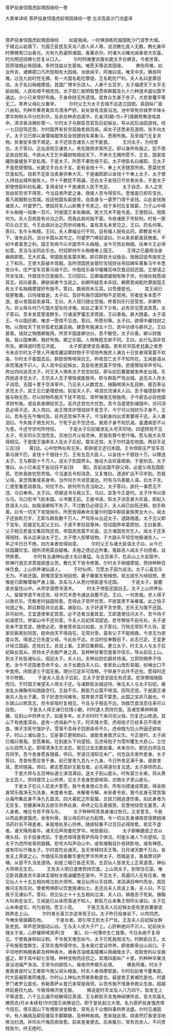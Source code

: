 菩萨投身饲饿虎起塔因缘经一卷


大乘单译经
菩萨投身饲饿虎起塔因缘经一卷
北凉高昌沙门法盛译


　　

菩萨投身饲饿虎起塔因缘经
　　如是我闻。一时佛游乾陀越国毗沙门波罗大城。于城北山岩荫下。为国王臣民及天龙八部人非人等。说法教化度人无数。教化垂毕时佛微笑口出香光。光有九色遍照诸国。香薰亦尔。时诸大众睹光闻香皆大欢喜。时光明还绕佛七匝复从口入。
　　尔时阿难整衣服长跪叉手白佛言。今者世尊。现奇瑞相必有因缘。多所饶益众生蒙祐。唯愿天尊说其因缘。
　　佛告阿难。如汝所言。诸佛密口凡所现相有大因缘。汝欲闻乎。阿难曰诺。唯天中天。佛告阿难。过去九劫时世无佛。有一大国名乾陀摩提。王名乾陀尸利。夫人名曰差摩目佉。太子名曰栴檀摩提。其国广博丰乐饶人。人寿千五百岁。太子福德天下太平无偷劫贼。人民和顺不相克伐。太子慈仁聪明智慧贯练群籍及九十六种道术威仪靡不通达。少小已来常好布施。于身命财无所遗惜。慈育众生甚于赤子。大悲普覆平等无二。孝养父母礼仪备举。
　　尔时父王为太子去城不远造立园观。其园纵广面八由旬。列种华果奇禽异鸟清净严好。处处皆有流泉浴池。池中常有优钵罗华钵头摩华拘物头华分陀利华。及余杂种赤白莲华。孔雀鸿[鵗-巾+孑]鵁鶄鸳鸯游戏其中。清凉香洁微妙第一。尔时太子与群臣百官及后妃婇女。导从前后诣园游戏。经一七日回驾还宫。尔时国界有贫穷孤独老病百疾。闻太子还悉来在道侧。张手向太子。太子见已即以身璎珞服饰及金钱银钱车乘象马。悉用布施。及至城门无复余物。贫者犹多恨不周足。太子还宫念诸贫人忧不能食。
　　王问太子。为何恨也。太子答曰。近出游观见诸贫人。夹在路侧求索所乏。即以身所有施之。犹不周足故自愁耳。今欲从大王乞中藏财物周给天下。不审大王赐所愿不。王言。国家库藏防备缓急不宜私用。于是太子。所愿不果愁倍于前。太子傍臣名曰阇耶。见太子不食悲感懊恼。长跪叉手白太子言。臣有金钱十千。奉上大天随意所用。愿莫忧贫饮食如先。钱若不足臣当卖身供奉大天。于是阇耶即以金钱十千奉上太子。太子使人持钱出城布施贫人。尽十千数犹不周遍。还白太子金钱已尽贫者尚多。于是太子即使傍臣料捡私藏。复得金钱十千施诸贫人犹不充足。
　　太子自念。夫人之苦皆由贫穷求不得苦。今当自卖所爱之身。救彼人苦令得安乐。思惟是已却珍宝衣。着凡故服默出宫城。投适他国名裴提舍。自卖身与一婆罗门得千金钱。以此金钱施诸贫人。时婆罗门。使奴将车入山斫樵于市卖之。经于多时后复取薪。乃于山中得牛头栴檀一段重一百斤。时彼国王本有癞病。医方咒术不能令差。王便怒曰。用医何为。夫人百病皆有对治之药。而我此病何独不蒙。令收诸医于市斩刑。时有一医叩头白王言。今王此病对治之药世间难有。虽有其名未曾见之。王曰。药名何等。答曰。名牛头栴檀。王曰。夫人罪福业行不同。自有福人脱有此药。即教宣令天下。谁有此药。当分半国从其市之。时婆罗门唤奴语曰。尔从来卖薪虽获微直。不如今者富贵之利。国王有病今以半国市牛头栴檀。汝今可赍此栴檀。往奉大王必得如意。吾当与汝同此乐也。时奴即持牛头栴檀奉上国王。
　　王得之已磨用涂身癞病即愈。王大欢喜。举国臣民各蒙庆赖。即召群臣大设施会。放赦囚徒布施贫乏上下和乐。王使大臣破半宫殿。及所领国民金银珍宝钱财谷帛奴婢车乘象马牛羊悉皆分半。庄严宝车百乘马骑千匹。作倡伎乐香华幢幡百味饮食迎奴还国。王便请之共坐宝床。作倡伎乐饮食娱乐。王问奴曰。见卿福德威相有殊于世。何缘处贱愿闻其志。奴曰甚善。卿欲闻者今当说之。如卿所疑吾本非奴。卿颇曾闻乾陀摩提国王有太子名栴檀摩提好布施不。答曰。数闻但未见耳。曰吾便是也。
　　其王闻已倍更敬重。曰何缘致是。太子曰。吾好布施尽国财物不足周用。穷者犹多本愿不遂。是以舍国自卖身耳。王曰。夫人宿行随业受报。修善则乐行恶受苦。非卿所为。非父母与何乃亏国大望处险涉难。如此之事天下少有。必有异见愿说其意。太子答曰。吾本发意誓度群生。行诸波罗蜜志求菩提。王曰善哉。甚大随喜。太子语王。今以国还卿。唯求一愿傥不见违。答曰。所愿何等。太子曰。欲得中藏钱财之物。以周给天下贫穷孤老尪羸百病。肆意布施满五十日。其中功德与卿共之。王曰甚善。钱财之物随卿施用。所赏半国是卿功分。吾不敢受。太子曰善。卿以财施我。我以国奉卿。我好布施。卿之乐国。人物殊姓志欲不同。王曰。此行弘深非吾所及。卿得道时愿见济度。
　　太子即遣使宣告诸国。若有贫穷孤老尪羸之者悉令来会尔时太子使人开诸库藏运辇财物于平坦地布施贫人满五十日贫者得富莫不欢喜。尔时太子委国去后。群臣惊怖啼哭白王。昨夜忽亡太子不知所在。王闻是语从床而落迷不识人。夫人宫中后妃婇女。及臣佐吏民莫不惊怪。悲感懊恼举声号叫。奔出四向追觅太子。时王夫人惧失太子忽忽如狂。即与妃后褰裳被发奔走出城。东西驰逐寻觅太子。王恐夫人念子懊恼或能致命。即与群臣严驾出城。追觅夫人并太子消息。去国十里于空泽草中。乃见夫人从数宫女。捶胸啼哭头乱目肿。披百草丛求觅太子。其王见已更增悲结。前捉夫人手。啼泪交流谏夫人曰。吾子福德慈孝布施与物无怨。尽以财物布施天下犹不周足。常怀悔恨无物施用。子今密去必投他国求财布施。或自卖身赒给贫乏。且共还宫勿大忧愁。吾今当遣使到诸国中。访问消息必得子还。夫人骂曰。由王悭贪护惜钱财不爱念子。今宁可以钱财为子身不。王曰。吾失在先今悔何及。且共还宫保不失子。今当躬身四出求索要得子还。夫人垂泪曰。今失我子用生何为。宁死于此不空还也。我观子身不知饥渴。虽遭病苦不以为患。今还守空何所恃怙。
　　于是太子后妃被发乱头号天叩地。四望顾视不见太子。号天叩头饮泪而言。天地日月父母灵神。若我有罪今悉忏悔。愿与我大夫早得相见。于是国王强牵夫人及太子后妃。载车还宫。太子尔时遥在他国。两目手足三反[目　　需]动。心中愁怖似有忘失。即辞彼王还归本国。王令傍臣庄严宝车百乘马骑千匹。金钱十千银钱十万。王有五百大臣人。以金钱十千银钱十万。以赠送太子。王与群臣十千万人。送太子到国界头。施设大会欢喜相谢。于是别去。太子惟曰。从小已来足不妄动目不妄[目　　需]。吾前出国不辞父母。必是父母及国臣民。恐失我故忧愁苦恼。今当速去令知消息。又复惟曰。道途旷远不可卒到。恐我父母。哀念情重或丧身命。当作何方令消息速达。时有乌鸟善能人语。白太子言。仁德至重恩润普及。何忧不办。欲何所为吾当助之。太子答曰。欲托一事愿见不违。乌曰奉命。太子曰。烦卿送书与我父王。乌曰。宜急今正是时。太子作书以授与乌。乌口衔书飞到本国。以书置王前。王披书读。知太子消息甚大欢喜。即起入宫语夫人曰。如我语卿知不失子。不过数日必得见子。夫人闻已如死还稣。拍手称善。曰令一切天下安隐快乐。所愿皆得寿命无量尔时国中群臣豪族男女大小。闻太子还皆称万岁。王即与群臣数千万人。严驾导从出迎太子。道路相逢。太子见父即下宝车。前接足礼启父王曰。子道不孝枉屈尊神。惊动国界幸蒙原恕。王曰甚善。父子相见悲喜交集回驾还宫。举国民庶莫不欢喜。远方诸国贫穷乞人。闻太子还多得钱财。皆从远来诣太子乞。太子使人担辇钱物。于大路头平坦空地施诸贫人。一年之中日日不绝。四方来者皆得如意。
　　尔时父王与诸大臣语太子曰。从今已往国藏珍宝。随所须用莫自疑难。夫施之德远近所重。冤敌恶人闻太子功德者。自然修善。
　　尔时有五通神仙道士名曰勇猛。与五百弟子。在此山上大岩窟中。修禅行道志求菩提欲度众苦。教化天下皆令修善。尔时太子栴檀摩提。赍持种种百味饮食。上山供养诸仙道人。
　　于时仙师。咒愿太子因为说法。太子心喜志乐无为。不欲还国。顾惟宫室生地狱想。妻子眷属生杻械想。观五欲乐为地狱想。思惟是已即解璎珞严身上服。及车马人从悉付傍臣遣令还国。
　　于是太子。披鹿皮衣留住山中。从师学道攒寻道术。
　　时太子傍臣还国白王。太子上山供养仙人。留彼学道不肯还宫。经书咒术悉令通达自要不还。王曰。一何苦哉。世人得子以致欢乐。凭赖老时益国除患。吾得此子常怀忧苦。不欲富贵不亲眷属。此之恼子何道之有。即召群臣共论此事。诸臣曰。太子好道不贪世荣。志乐无为既不还国。非可如何。王宜遣使审定其意。必不还者当量其宜。王即遣使往问太子。吾今待子如渴思饮。停留山中不还何意。今夫人后妃挥泪望途。悲号懊恼不自任处。夫子道安亲不宜苦逆。随使必还。使者受命旨曰如是。太子答曰。万物无常形不久存。室家欢娱离别则苦。姓命由天不得自在。无常对至。虽有父子不能相救。今求无为欲度众苦。得道之日先度父母。今此处不远。亦当时往奉觐目下。此志已定。王宜更计续立国嗣。还信白王。具说上事。王即召集群臣。更立太子。时王夫人与太子后妃婇女营从。赍持太子衣服严身之具。及种种甘果饮食香华伎乐。导从前后上山。到太子处饭诸仙众。因迎太子。夫人曰。夫种谷防饥掘井待渴。立郭防贼养子侍老。汝今不还国者吾命不全。太子长跪白夫人曰。舍家处山改形易服。如唾出口不中食用。闲居道士于国无施。理分已定非可改移。宁碎身于此终不还也。愿母时还寻尔修觐。
　　于是夫人及太子后妃。见太子至意坚固无有还意。悲哭懊恼随路而归。于时国王唯望夫人得太子还。与诸群臣出城迎待。唯见夫人与太子后妃。被发乱头捶胸号叫随路空归。王益不乐。群臣万众莫不啼泪。回驾还宫。于是国王谏谢夫人及太子妻。吾子好道世间难有。慈育普济莫不蒙恩。此国之宝非凡器也。今乐居山以修其志。但令安隐时复相见。今且与子相去不远。饷致饮食消息往来可以自慰。
　　于是夫人得王谏已忧情小歇。时时遣人赍持饮食。及诸甘果种种美膳。往到山中供养太子。如是多年。太子亦时时下来问讯父母。仍复还山修道。其山下有绝崖深谷。底有一虎母新产七子。时天降大雪。虎母抱子已经多日不得求食。惧子冻死守饿护子。雪落不息母子饥困丧命不久。虎母既为饥火所逼还欲啖子。时山上诸仙道士。见是事已更相劝曰。谁能舍身救济众生。今正是时。太子闻已唱曰善哉。吾愿果矣。往到崖头下向望视。见虎母抱子为雪所覆生大悲心。立住山头寂然入定。即得清净无生法忍。观见过去无数劫事。未来亦尔。即还白师及五百同学。吾今舍身愿各随喜。师曰。学道日浅知见未广。何忽自夭舍所爱身。太子答曰。吾昔有愿应舍千身。前已曾舍九百九十九身。今日所舍足满千身。是故舍耳。愿师随喜。师曰。卿志愿高妙无能及者。必先得道勿复见遗。太子辞师而去。
　　于是大师与五百神仙道士涕泪满目。送太子到山崖头。时有富兰长者。将从男女五百人。赍持食饮上山供养。见太子舍身悲感啼哭。亦随太子至山崖头。
　　于是太子在众人前发大誓愿。我今舍身救众生命。所有功德速成菩提。得金刚身常乐我净无为法身。未度者令度。未解者令解。未安者令安。我今此身无常苦恼众毒所集此身不净九孔盈流。四大毒蛇之所蜇螫。五拔刀贼追遂伤害。如此身者为无反复。甘膳美味及五欲乐供养此身。命终之后无善报恩。反堕地狱受无量苦。夫人身者。唯应令苦不得与乐。
　　太子种种呵责其身诸过咎已。又发誓言。今我以肉血救彼饿虎。余舍利骨。我父母后时必为起塔。令一切众生身诸病苦宿罪因缘汤药针灸不得差者。来我塔处至心供养。随病轻重不过百日必得除愈。若实不虚者。诸天降雨香华。诸天应声雨曼陀罗华。地皆振动。
　　太子即解鹿皮之衣以缠头目。合手投身虎前。于是虎母得食菩萨肉母子俱活。时崖头诸人下向望视。见太子为虎所啖骨肉狼藉。悲号大叫声动山中。或有捶胸自扑宛转卧地。或有禅思。或有叩头忏悔太子。尔时首陀会诸天。及天帝释四天王等。日月诸天数千万众。皆发无上菩提之心。作倡伎乐烧香散华曼陀罗华供养太子。而唱是言。善哉摩诃萨埵。从是不久当坐道场。如是三唱已各还天宫。五百仙人皆发无上正真道意。神仙大师得无生忍。
　　王及夫人明日遣使赍持饮食。上山饷太子。到常住石室。唯见卧具鹿皮衣伞盖钵盂锡杖水瓶澡罐悉在室中。不见太子。周遍问人无有应者。唯见仙人十十五五相向啼泣到大师所。唯见仙师以手拄颊。涕泪满目呻吟而坐。周匝推问无有应对。使者怖惧即以饮食施诸仙士。走还白夫人具说上事。夫人曰。不见我子见诸仙不。答曰。但见仙士十十五五相向泣涕。夫人曰。祸哉吾子死矣。捶胸大叫奔走诣王。王闻是已从床而落迷不知人。群臣万众来集王侧叩头谏曰。太子在山未审虚实。何为哀恸。愿王小息。
　　于是王及夫人后妃婇女臣佐吏民褰裳徒跣奔走上山。
　　尔时者长富兰亦逆来告王曰。太子昨日投身岩下。以肉饲虎。今唯余骨狼藉在地。
　　于是长者。即引导王到太子尸处。王及夫人后妃婇女群臣吏民。举声悲哭振动山谷。王与夫人伏大子尸上。心肝断绝闷不识人。妃前扶头理太子发。心肝摧碎啼哭声[言　　害]。曰一何薄命生亡我尊。今日永绝不复得见。宁使我身碎如尘粉。不令我天奄忽如今。太子已死我用活为。时群臣白王。太子布施誓度群生。无常杀鬼所侵夺也。及未臭烂宜设供养。即收骸骨出山谷口。于平坦地积栴檀香薪及种种香木。诸香苏油缯盖幢幡以用阇维太子。收取舍利以宝器盛之。即于其中起七宝塔。种种宝物而庄挍之。其塔四面纵广十里。列种种华果流泉浴池端严净洁。王常令四部伎人。昼夜供养娱乐此塔。
　　佛告阿难。时太子者我身是时父王者即今我父阅头檀是。时夫人者母摩耶是。尔时后妃者今瞿夷是。时大臣阇耶者阿难是。尔时山上神仙大师者弥勒是也。裴提舍王者难陀是也。时婆罗门者罗云是也。弥勒菩萨从昔已来常是我师。以吾布施不惜身命救众生故。超越师前悬挍九劫。今致得佛济度无极。
　　佛说是时天龙及人八万四千。皆发无上平等道意。八千比丘漏尽结解得应真道。王与群臣天龙鬼神闻佛所说。皆大欢喜礼佛而去(丹乡本续有)尔时国王闻佛说已。即于是处起立大塔。名为菩萨投身饿虎塔今现在。塔东面山下有僧房讲堂精舍。常有五千众僧四事供养法盛。尔时见诸国中。有人癞病及颠狂聋盲手脚躃跛。及种种疾病。悉来就此塔。烧香然灯香埿涂地修治扫洒。并叩头忏悔百病皆愈。前来差者便去。后来辄尔。常有百余人。不问贵贱皆尔。终无绝时。

 
